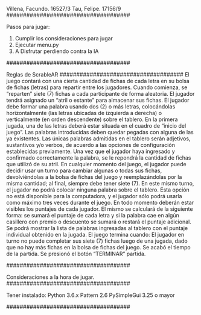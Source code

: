 Villena, Facundo. 16527/3
Tau, Felipe. 17156/9
#####################################


Pasos para jugar:
1. Cumplir los consideraciones para jugar
2. Ejecutar menu.py
3. A Disfrutar perdiendo contra la IA


#####################################

Reglas de ScrableAR
#####################################
El juego contará con una cierta cantidad de fichas de cada letra en su bolsa de fichas (letras) para repartir entre los jugadores.
Cuando comienza, se “reparten” siete (7) fichas a cada participante de forma aleatoria. El jugador tendrá asignado un “atril o estante” para almacenar sus fichas.
El jugador debe formar una palabra usando dos (2) o más letras, colocándolas horizontalmente (las letras ubicadas de izquierda a derecha) o verticalmente (en orden descendente) sobre el tablero. En la primera jugada, una de las letras deberá estar situada en el cuadro de “inicio del juego”.
Las palabras introducidas deben quedar pegadas con alguna de las ya existentes.
Las únicas palabras admitidas en el tablero serán adjetivos, sustantivos y/o verbos, de acuerdo a las opciones de configuración establecidas previamente.
Una vez que el jugador haya ingresado y confirmado correctamente la palabra, se le repondrá la cantidad de fichas que utilizó de su atril.
En cualquier momento del juego, el jugador puede decidir usar un turno para cambiar algunas o todas sus fichas, devolviéndolas a la bolsa de fichas del juego y reemplazándolas por la misma cantidad; al final, siempre debe tener siete (7). En este mismo turno, el jugador no podrá colocar ninguna palabra sobre el tablero. Esta opción no está disponible para la computadora, y el jugador sólo podrá usarla como máximo tres veces durante el juego.
En todo momento deberán estar visibles los puntajes de cada jugador. El mismo se calculará de la siguiente forma: se sumará el puntaje de cada letra y si la palabra cae en algún casillero con premio o descuento se sumará o restará el puntaje adicional. Se podrá mostrar la lista de palabras ingresadas al tablero con el puntaje individual obtenido en la jugada.
El juego termina cuando:
El jugador en turno no puede completar sus siete (7) fichas luego de una jugada, dado que no hay más fichas en la bolsa de fichas del juego.
Se acabó el tiempo de la partida.
Se presionó el botón “TERMINAR” partida.

#####################################

Consideraciones a la hora de jugar.
#####################################

Tener instalado:
Python 3.6.x
Pattern 2.6
PySimpleGui 3.25 o mayor

#####################################
